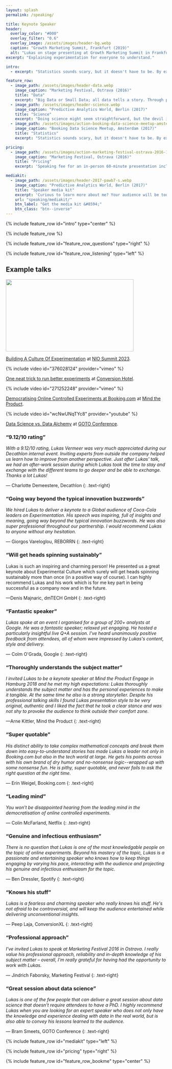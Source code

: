 ```yaml
---
layout: splash
permalink: /speaking/

title: Keynote Speaker
header:
  overlay_color: "#000"
  overlay_filter: "0.6"
  overlay_image: /assets/images/header-bg.webp
  caption: "Growth Marketing Summit, Frankfurt (2019)"
  alt: "Lukas on stage presenting at Growth Marketing Summit in Frankfurt, 2019"
excerpt: "Explaining experimentation for everyone to understand."

intro: 
  - excerpt: "Statistics sounds scary, but it doesn't have to be. By explaining statistical concepts through compelling stories and concrete examples, I make statistics accessible for any audience. Through practical examples and live simulations, I help audiences understand how data can be used to gain valuable insights and support key business decisions."

feature_row:
  - image_path: /assets/images/header-data.webp
    image_caption: "Marketing Festival, Ostrava (2016)"
    title: "Data"
    excerpt: "Big Data or Small Data; all data tells a story. Through practical examples and live simulations, I help the audience understand how data can be used to gain valuable insights."
  - image_path: /assets/images/header-science.webp
    image_caption: "Predictive Analytics World, Berlin (2017)"
    title: "Science"
    excerpt: "Doing science might seem straightforward, but the devil is in the details. I use historical narratives to illustrate the numerous practical pitfalls involved in applying the Scientific Method."
  - image_path: /assets/images/action-booking-data-science-meetup-amsterdam-2017-s.webp
    image_caption: "Booking Data Science Meetup, Amsterdam (2017)"
    title: "Statistics"
    excerpt: "Statistics sounds scary, but it doesn't have to be. By explaining statistical concepts through compelling stories and concrete examples, I make statistics accessible for any audience."

pricing:
  - image_path: /assets/images/action-marketing-festival-ostrava-2016-1-s.webp
    image_caption: "Marketing Festival, Ostrava (2016)"
    title: "Pricing"
    excerpt: 'Speaking fee for an in-person 60-minute presentation including Q&A using existing or lightly altered content starting from &euro;10.000,- excluding VAT and travel depending on the nature of the event and the amount of travel involved. There is a 50% discount for virtual events.'

mediakit:
  - image_path: /assets/images/header-2017-pawb7-s.webp
    image_caption: "Predictive Analytics World, Berlin (2017)"
    title: "Speaker media kit"
    excerpt: 'Curious to learn more about me? Your audience will be too! That is why I have prepared this speaker media kit with all the information you might need to advertise that I am speaking at your event.'
    url: "speaking/mediakit/"
    btn_label: "Get the media kit &#8594;"
    btn_class: "btn--inverse"
---
```


{% include feature_row id="intro" type="center" %}

{% include feature_row %}

{% include feature_row id="feature_row_questions" type="right" %}

{% include feature_row id="feature_row_listening" type="left" %}

## Example talks

<div class="feature__wrapper">
<div class="feature__item">
<div class="archive__item">
<div class="archive__item-teaser">
<p><a href="https://www.niosummit.com/videos-2023/?wchannelid=ydlt845b3o&amp;wmediaid=6v2u9dph7s&amp;wvideo=6v2u9dph7s"><img src="https://embed-ssl.wistia.com/deliveries/a824e5f10adc439d62fb4441630fb4f31bc225d7.jpg?image_play_button_size=2x&amp;image_crop_resized=960x540&amp;image_play_button=1&amp;image_play_button_color=f5c635e0" style="width: 400px; height: 225px;" width="400" height="225"></a></p>
</div>
<div class="archive__item-body">
<div class="archive__item-excerpt" markdown="1">

[Building A Culture Of Experimentation](https://www.niosummit.com/videos-2023/?wchannelid=ydlt845b3o&amp;wmediaid=6v2u9dph7s&amp;wvideo=6v2u9dph7s) at [NIO Summit 2023](https://www.niosummit.com/videos-2023/).

</div>
</div>
</div>
</div>

<div class="feature__item">
<div class="archive__item">
<div class="archive__item-teaser">
{% include video id="376028124" provider="vimeo" %}
</div>
<div class="archive__item-body">
<div class="archive__item-excerpt" markdown="1">

[One neat trick to run better experiments](https://vimeo.com/376028124) at [Conversion Hotel](https://conversionhotel.com/session/keynote-2019-run-better-experiments-srm-checks/).

</div>
</div>
</div>
</div>

<div class="feature__item">
<div class="archive__item">
<div class="archive__item-teaser">
{% include video id="271252248" provider="vimeo" %}
</div>
<div class="archive__item-body">
<div class="archive__item-excerpt" markdown="1">

[Democratising Online Controlled Experiments at Booking.com](https://vimeo.com/271252248) at [Mind the Product](https://www.mindtheproduct.com/2018/05/democratising-online-controlled-experiments-at-booking-com-by-lukas-vermeer/).

</div>
</div>
</div>
</div>

<div class="feature__item">
<div class="archive__item">
<div class="archive__item-teaser">
{% include video id="wcNwUNqTYc8" provider="youtube" %}
</div>
<div class="archive__item-body">
<div class="archive__item-excerpt" markdown="1">

[Data Science vs. Data Alchemy](https://www.youtube.com/watch?v=wcNwUNqTYc8) at [GOTO Conference](https://gotopia.tech/).

</div>
</div>
</div>
</div>
</div>

### “9.12/10 rating”

*With a 9.12/10 rating, Lukas Vermeer was very much appreciated during our Decathlon internal event. Inviting experts from outside the company helped us learn how to improve from another perspective. Just after Lukas' talk, we had an after-work session during which Lukas took the time to stay and exchange with the different teams to go deeper and be able to exchange. Thanks a lot Lukas!*

— Charlotte Demeestere, Decathlon
{: .text-right}

### “Going way beyond the typical innovation buzzwords”

*We hired Lukas to deliver a keynote to a Global audience of Coca-Cola leaders on Experimentation. His speech was inspiring, full of insights and meaning, going way beyond the typical innovation buzzwords. He was also super professional throughout our partnership. I would recommend Lukas to anyone without any hesitation.*

— Giorgos Vareloglou, REBORRN
{: .text-right}

### “Will get heads spinning sustainably”

Lukas is such an inspiring and charming person! He presented us a great keynote about Experimental Culture which surely will get heads spinning sustainably more than once (in a positive way of course). I can highly recommend Lukas and his work which is for me key part in being successful as a company now and in the future. 

—Denis Majnaric, dmTECH GmbH
{: .text-right}

### “Fantastic speaker”

*Lukas spoke at an event I organised for a group of 200+ analysts at Google. He was a fantastic speaker; relaxed yet engaging. He hosted a particularly insightful live Q+A session. I've heard unanimously positive feedback from attendees, all of whom were impressed by Lukas's content, style and delivery.*

— Colm O'Grada, Google
{: .text-right}

### “Thoroughly understands the subject matter”

*I invited Lukas to be a keynote speaker at Mind the Product Engage in Hamburg 2018 and he met my high expectations: Lukas thoroughly understands the subject matter and has the personal experiences to make it tangible. At the same time he also is a strong storyteller. Despite his professional talking skills I found Lukas presentation style to be very original, authentic and I liked the fact that he took a clear stance and was not shy to provoke the audience to think outside their comfort zone.*

—Arne Kittler, Mind the Product
{: .text-right}

### “Super quotable”

*His distinct ability to take complex mathematical concepts and break them down into easy-to-understand stories has made Lukas a leader not only in Booking.com but also in the tech world at large. He gets his points across with his own brand of dry humor and no-nonsense logic--wrapped up with some nonsense fun. He is pithy, super quotable, and never fails to ask the right question at the right time.*

— Erin Weigel, Booking.com
{: .text-right}

### “Leading mind”

*You won’t be disappointed hearing from the leading mind in the democratisation of online controlled experiments.*

— Colin McFarland, Netflix
{: .text-right}

### “Genuine and infectious enthusiasm”

*There is no question that Lukas is one of the most knowledgable people on the topic of online experiments. Beyond his mastery of the topic, Lukas is a passionate and entertaining speaker who knows how to keep things engaging by varying his pace, interacting with the audience and projecting his genuine and infectious enthusiasm for the topic.*

— Ben Dressler, Spotify
{: .text-right}

### “Knows his stuff”

*Lukas is a fearless and charming speaker who really knows his stuff. He's not afraid to be controversial, and will keep the audience entertained while delivering unconventional insights.*

— Peep Laja, ConversionXL
{: .text-right}

### “Professional approach”

*I've invited Lukas to speak at Marketing Festival 2016 in Ostrava. I really value his professional approach, reliability and in-depth knowledge of his subject matter – overall, I'm really grateful for having had the opportunity to work with Lukas.*

— Jindrich Faborsky, Marketing Festival
{: .text-right}

### “Great session about data science”

*Lukas is one of the few people that can deliver a great session about data science that doesn't require attendees to have a PhD. I highly recommend Lukas when you are looking for an expert speaker who does not only have the knowledge and experience dealing with data in the real world, but is also able to convey his lessons learned to the audience.*

— Bram Smeets, GOTO Conference
{: .text-right}

{% include feature_row id="mediakit" type="left" %}

{% include feature_row id="pricing" type="right" %}

{% include feature_row id="feature_row_bookme" type="center" %}
